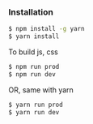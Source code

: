 
### Installation

```sh
$ npm install -g yarn
$ yarn install
```

To build js, css

```sh
$ npm run prod
$ npm run dev
```

OR, same with yarn
```sh
$ yarn run prod
$ yarn run dev
```
